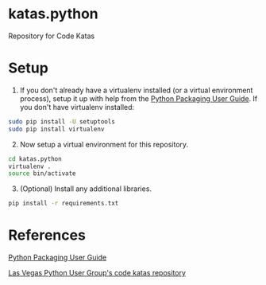 # katas.python
Repository for Code Katas


# Setup

1. If you don't already have a virtualenv installed (or a virtual environment process), setup it up with help from the [Python Packaging User Guide](https://packaging.python.org/en/latest/installing.html#virtual-environments). If you don't have virtualenv installed:

```bash
sudo pip install -U setuptools
sudo pip install virtualenv
```

2. Now setup a virtual environment for this repository.

```bash
cd katas.python
virtualenv .
source bin/activate
```

3. (Optional) Install any additional libraries. 

```bash
pip install -r requirements.txt
```

# References

[Python Packaging User Guide](https://packaging.python.org/en/latest/installing.html#virtual-environments)

[Las Vegas Python User Group's code katas repository](https://github.com/vegaspy/python-code-kata)
